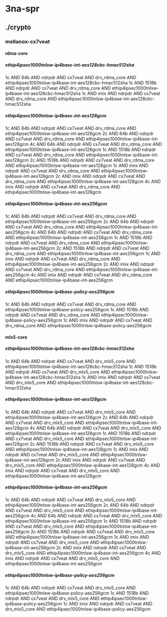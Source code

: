 # 3na-spr
## ./crypto
### mellanox-cx7veat
#### rdma-core
##### ethip4ipsec1000tnlsw-ip4base-int-aes128cbc-hmac512sha
1c AND 64b AND ndrpdr AND cx7veat AND drv_rdma_core AND ethip4ipsec1000tnlsw-ip4base-int-aes128cbc-hmac512sha
1c AND 1518b AND ndrpdr AND cx7veat AND drv_rdma_core AND ethip4ipsec1000tnlsw-ip4base-int-aes128cbc-hmac512sha
1c AND imix AND ndrpdr AND cx7veat AND drv_rdma_core AND ethip4ipsec1000tnlsw-ip4base-int-aes128cbc-hmac512sha
##### ethip4ipsec1000tnlsw-ip4base-int-aes128gcm
1c AND 64b AND ndrpdr AND cx7veat AND drv_rdma_core AND ethip4ipsec1000tnlsw-ip4base-int-aes128gcm
2c AND 64b AND ndrpdr AND cx7veat AND drv_rdma_core AND ethip4ipsec1000tnlsw-ip4base-int-aes128gcm
4c AND 64b AND ndrpdr AND cx7veat AND drv_rdma_core AND ethip4ipsec1000tnlsw-ip4base-int-aes128gcm
1c AND 1518b AND ndrpdr AND cx7veat AND drv_rdma_core AND ethip4ipsec1000tnlsw-ip4base-int-aes128gcm
2c AND 1518b AND ndrpdr AND cx7veat AND drv_rdma_core AND ethip4ipsec1000tnlsw-ip4base-int-aes128gcm
1c AND imix AND ndrpdr AND cx7veat AND drv_rdma_core AND ethip4ipsec1000tnlsw-ip4base-int-aes128gcm
2c AND imix AND ndrpdr AND cx7veat AND drv_rdma_core AND ethip4ipsec1000tnlsw-ip4base-int-aes128gcm
4c AND imix AND ndrpdr AND cx7veat AND drv_rdma_core AND ethip4ipsec1000tnlsw-ip4base-int-aes128gcm
##### ethip4ipsec1000tnlsw-ip4base-int-aes256gcm
1c AND 64b AND ndrpdr AND cx7veat AND drv_rdma_core AND ethip4ipsec1000tnlsw-ip4base-int-aes256gcm
2c AND 64b AND ndrpdr AND cx7veat AND drv_rdma_core AND ethip4ipsec1000tnlsw-ip4base-int-aes256gcm
4c AND 64b AND ndrpdr AND cx7veat AND drv_rdma_core AND ethip4ipsec1000tnlsw-ip4base-int-aes256gcm
1c AND 1518b AND ndrpdr AND cx7veat AND drv_rdma_core AND ethip4ipsec1000tnlsw-ip4base-int-aes256gcm
2c AND 1518b AND ndrpdr AND cx7veat AND drv_rdma_core AND ethip4ipsec1000tnlsw-ip4base-int-aes256gcm
1c AND imix AND ndrpdr AND cx7veat AND drv_rdma_core AND ethip4ipsec1000tnlsw-ip4base-int-aes256gcm
2c AND imix AND ndrpdr AND cx7veat AND drv_rdma_core AND ethip4ipsec1000tnlsw-ip4base-int-aes256gcm
4c AND imix AND ndrpdr AND cx7veat AND drv_rdma_core AND ethip4ipsec1000tnlsw-ip4base-int-aes256gcm
##### ethip4ipsec1000tnlsw-ip4base-policy-aes256gcm
1c AND 64b AND ndrpdr AND cx7veat AND drv_rdma_core AND ethip4ipsec1000tnlsw-ip4base-policy-aes256gcm
1c AND 1518b AND ndrpdr AND cx7veat AND drv_rdma_core AND ethip4ipsec1000tnlsw-ip4base-policy-aes256gcm
1c AND imix AND ndrpdr AND cx7veat AND drv_rdma_core AND ethip4ipsec1000tnlsw-ip4base-policy-aes256gcm
#### mlx5-core
##### ethip4ipsec1000tnlsw-ip4base-int-aes128cbc-hmac512sha
1c AND 64b AND ndrpdr AND cx7veat AND drv_mlx5_core AND ethip4ipsec1000tnlsw-ip4base-int-aes128cbc-hmac512sha
1c AND 1518b AND ndrpdr AND cx7veat AND drv_mlx5_core AND ethip4ipsec1000tnlsw-ip4base-int-aes128cbc-hmac512sha
1c AND imix AND ndrpdr AND cx7veat AND drv_mlx5_core AND ethip4ipsec1000tnlsw-ip4base-int-aes128cbc-hmac512sha
##### ethip4ipsec1000tnlsw-ip4base-int-aes128gcm
1c AND 64b AND ndrpdr AND cx7veat AND drv_mlx5_core AND ethip4ipsec1000tnlsw-ip4base-int-aes128gcm
2c AND 64b AND ndrpdr AND cx7veat AND drv_mlx5_core AND ethip4ipsec1000tnlsw-ip4base-int-aes128gcm
4c AND 64b AND ndrpdr AND cx7veat AND drv_mlx5_core AND ethip4ipsec1000tnlsw-ip4base-int-aes128gcm
1c AND 1518b AND ndrpdr AND cx7veat AND drv_mlx5_core AND ethip4ipsec1000tnlsw-ip4base-int-aes128gcm
2c AND 1518b AND ndrpdr AND cx7veat AND drv_mlx5_core AND ethip4ipsec1000tnlsw-ip4base-int-aes128gcm
1c AND imix AND ndrpdr AND cx7veat AND drv_mlx5_core AND ethip4ipsec1000tnlsw-ip4base-int-aes128gcm
2c AND imix AND ndrpdr AND cx7veat AND drv_mlx5_core AND ethip4ipsec1000tnlsw-ip4base-int-aes128gcm
4c AND imix AND ndrpdr AND cx7veat AND drv_mlx5_core AND ethip4ipsec1000tnlsw-ip4base-int-aes128gcm
##### ethip4ipsec1000tnlsw-ip4base-int-aes256gcm
1c AND 64b AND ndrpdr AND cx7veat AND drv_mlx5_core AND ethip4ipsec1000tnlsw-ip4base-int-aes256gcm
2c AND 64b AND ndrpdr AND cx7veat AND drv_mlx5_core AND ethip4ipsec1000tnlsw-ip4base-int-aes256gcm
4c AND 64b AND ndrpdr AND cx7veat AND drv_mlx5_core AND ethip4ipsec1000tnlsw-ip4base-int-aes256gcm
1c AND 1518b AND ndrpdr AND cx7veat AND drv_mlx5_core AND ethip4ipsec1000tnlsw-ip4base-int-aes256gcm
2c AND 1518b AND ndrpdr AND cx7veat AND drv_mlx5_core AND ethip4ipsec1000tnlsw-ip4base-int-aes256gcm
1c AND imix AND ndrpdr AND cx7veat AND drv_mlx5_core AND ethip4ipsec1000tnlsw-ip4base-int-aes256gcm
2c AND imix AND ndrpdr AND cx7veat AND drv_mlx5_core AND ethip4ipsec1000tnlsw-ip4base-int-aes256gcm
4c AND imix AND ndrpdr AND cx7veat AND drv_mlx5_core AND ethip4ipsec1000tnlsw-ip4base-int-aes256gcm
##### ethip4ipsec1000tnlsw-ip4base-policy-aes256gcm
1c AND 64b AND ndrpdr AND cx7veat AND drv_mlx5_core AND ethip4ipsec1000tnlsw-ip4base-policy-aes256gcm
1c AND 1518b AND ndrpdr AND cx7veat AND drv_mlx5_core AND ethip4ipsec1000tnlsw-ip4base-policy-aes256gcm
1c AND imix AND ndrpdr AND cx7veat AND drv_mlx5_core AND ethip4ipsec1000tnlsw-ip4base-policy-aes256gcm
